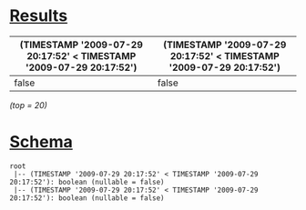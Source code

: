 # [Results](#tab/results)

|(TIMESTAMP '2009-07-29 20:17:52' < TIMESTAMP '2009-07-29 20:17:52')|(TIMESTAMP '2009-07-29 20:17:52' < TIMESTAMP '2009-07-29 20:17:52')|
|-------------------------------------------------------------------|-------------------------------------------------------------------|
|false                                                              |false                                                              |

_(top = 20)_

# [Schema](#tab/schema)

```shell
root
 |-- (TIMESTAMP '2009-07-29 20:17:52' < TIMESTAMP '2009-07-29 20:17:52'): boolean (nullable = false)
 |-- (TIMESTAMP '2009-07-29 20:17:52' < TIMESTAMP '2009-07-29 20:17:52'): boolean (nullable = false)

```
